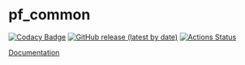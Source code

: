 # pf_common
[![Codacy Badge](https://api.codacy.com/project/badge/Grade/956a9b779cd048269b30b241579b95dd)](https://app.codacy.com/gh/PetrFlajsingr/pf_common?utm_source=github.com&utm_medium=referral&utm_content=PetrFlajsingr/pf_common&utm_campaign=Badge_Grade_Settings)
[![GitHub release (latest by date)](https://img.shields.io/github/v/release/PetrFlajsingr/pf_common)](https://github.com/PetrFlajsingr/pf_common/releases)
[![Actions Status](https://github.com/PetrFlajsingr/pf_common/workflows/c-cpp.yml/badge.svg)](https://github.com/PetrFlajsingr/pf_common/actions)

[Documentation](https://petrflajsingr.github.io/pf_common/)
